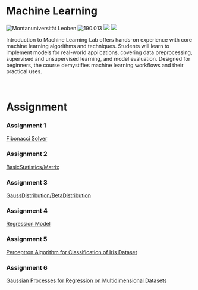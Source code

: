 # Machine Learning
![Montanuniversität Leoben](https://img.shields.io/badge/Montanuniversität%20Leoben-%23088a85)
![190.013](https://img.shields.io/badge/190.013-gray)
<img src="https://img.shields.io/badge/Python-3776AB?style=flat-square&logo=Python&logoColor=white"/>
<img src="https://img.shields.io/badge/Jupyter%20Notebook-F37626?style=flat-square&logo=Jupyter&logoColor=white"/>

Introduction to Machine Learning Lab offers hands-on experience with core machine learning algorithms and techniques. Students will learn to implement models for real-world applications, covering data preprocessing, supervised and unsupervised learning, and model evaluation. Designed for beginners, the course demystifies machine learning workflows and their practical uses.

</br>

# Assignment
### Assignment 1
[Fibonacci Solver](https://github.com/kch34811/machine-learning/tree/main/Assign1)
### Assignment 2
[BasicStatistics/Matrix](https://github.com/kch34811/machine-learning/tree/main/Assign2)
### Assignment 3
[GaussDistribution/BetaDistribution](https://github.com/kch34811/machine-learning/tree/main/Assign3)
### Assignment 4
[Regression Model](https://github.com/kch34811/machine-learning/tree/main/Assign4)
### Assignment 5
[Perceptron Algorithm for Classification of Iris Dataset](https://github.com/kch34811/machine-learning/tree/main/Assign5)
### Assignment 6
[Gaussian Processes for Regression on Multidimensional Datasets](https://github.com/kch34811/machine-learning/tree/main/Assign6)
